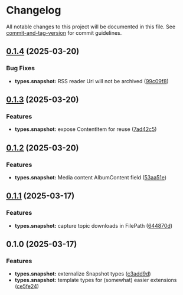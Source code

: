 # Changelog

All notable changes to this project will be documented in this file. See [commit-and-tag-version](https://github.com/absolute-version/commit-and-tag-version) for commit guidelines.

## [0.1.4](https://github.com/groton-school/myschoolapp-reporting/compare/types/snapshot/0.1.3...types/snapshot/0.1.4) (2025-03-20)


### Bug Fixes

* **types.snapshot:** RSS reader Url will not be archived ([99c09f8](https://github.com/groton-school/myschoolapp-reporting/commit/99c09f82996e50d6276e182885fd35adf7881f35))

## [0.1.3](https://github.com/groton-school/myschoolapp-reporting/compare/types/snapshot/0.1.2...types/snapshot/0.1.3) (2025-03-20)


### Features

* **types.snapshot:** expose ContentItem for reuse ([7ad42c5](https://github.com/groton-school/myschoolapp-reporting/commit/7ad42c5b07ddcfa9d4437097b3e2a6c6b2ce6f7a))

## [0.1.2](https://github.com/groton-school/myschoolapp-reporting/compare/types/snapshot/0.1.1...types/snapshot/0.1.2) (2025-03-20)


### Features

* **types.snapshot:** Media content AlbumContent field ([53aa51e](https://github.com/groton-school/myschoolapp-reporting/commit/53aa51e05cf1419505d4dc95527632fb2d78dbed))

## [0.1.1](https://github.com/groton-school/myschoolapp-reporting/compare/types/snapshot/0.1.0...types/snapshot/0.1.1) (2025-03-17)


### Features

* **types.snapshot:** capture topic downloads in FilePath ([644870d](https://github.com/groton-school/myschoolapp-reporting/commit/644870dc8cb41f3c1d69e20fa6c867dc7ed50b15))

## 0.1.0 (2025-03-17)


### Features

* **types.snapshot:** externalize Snapshot types ([c3add9d](https://github.com/groton-school/myschoolapp-reporting/commit/c3add9dfc18e0bfd877d573ba8c1dbd4de7e3c5d))
* **types.snapshot:** template types for (somewhat) easier extensions ([ce5fe24](https://github.com/groton-school/myschoolapp-reporting/commit/ce5fe2498fa0bf1aadb36ea7eaca0e242e449767))
